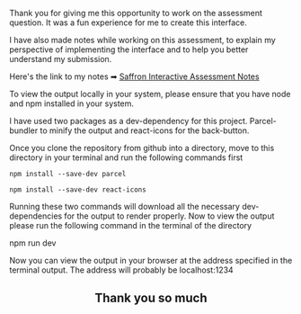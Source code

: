 Thank you for giving me this opportunity to work on the assessment question. It was a fun experience for me to create this interface.


I have also made notes while working on this assessment, to explain my perspective of implementing the interface and to help you better understand my submission.

Here's the link to my notes ➡ <a href="https://various-windshield-497.notion.site/Saffron-Interactive-Assessment-d70c9a41dc0a44ec96ad4f0644147b90">Saffron Interactive Assessment Notes</a>


To view the output locally in your system, please ensure that you have node and npm installed in your system. 

I have used two packages as a dev-dependency for this project. Parcel-bundler to minify the output and react-icons for the back-button.

Once you clone the repository from github into a directory, move to this directory in your terminal and run the following commands first

<code>npm install --save-dev parcel</code>

<code>npm install --save-dev react-icons</code>

Running these two commands will download all the necessary dev-dependencies for the output to render properly. Now to view the output please run the following command in the terminal of the directory

npm run dev

Now you can view the output in your browser at the address specified in the terminal output. The address will probably be localhost:1234

<h2><center>Thank you so much</center></h2>